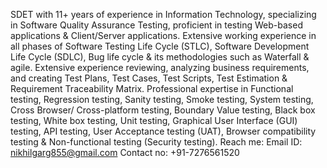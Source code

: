 SDET with 11+ years of experience in Information Technology, specializing in Software Quality Assurance Testing, proficient in testing Web-based applications & Client/Server applications. 
Extensive working experience in all phases of Software Testing Life Cycle (STLC), Software Development Life Cycle (SDLC), Bug life cycle & its methodologies such as Waterfall & agile.
Extensive experience reviewing, analyzing business requirements, and creating Test Plans, Test Cases, Test Scripts, Test Estimation & Requirement Traceability Matrix.
Professional expertise in Functional testing, Regression testing, Sanity testing, Smoke testing, System testing, Cross Browser/ Cross-platform testing, Boundary Value testing, Black box testing, White box testing, Unit testing, Graphical User Interface (GUI) testing, API testing, User Acceptance testing (UAT), Browser compatibility testing & Non-functional testing (Security testing). 
Reach me:
Email ID: nikhilgarg855@gmail.com
Contact no: +91-7276561520
